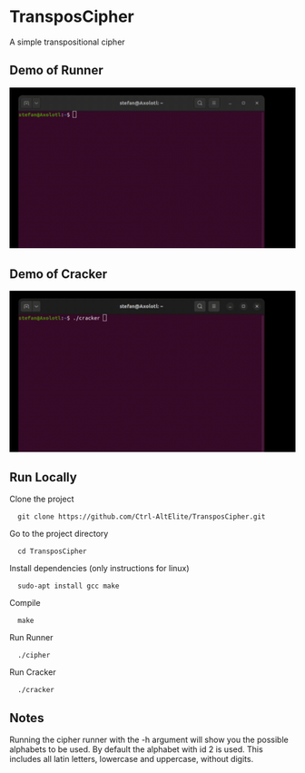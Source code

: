 # TransposCipher

A simple transpositional cipher

## Demo of Runner

![1679772900105](image/README/1679772900105.png)


## Demo of Cracker

![1679772952313](image/README/1679772952313.png)


## Run Locally


Clone the project

```shell
  git clone https://github.com/Ctrl-AltElite/TransposCipher.git
```

Go to the project directory

```shell
  cd TransposCipher
```

Install dependencies (only instructions for linux)

```shell
  sudo-apt install gcc make
```

Compile

```shell
  make
```

Run Runner

```shell
  ./cipher
```

Run Cracker

```shell
  ./cracker
```


## Notes

Running the cipher runner with the -h argument will show you the possible alphabets to be used. By default the alphabet with id 2 is used. This includes all latin letters, lowercase and uppercase, without digits.
